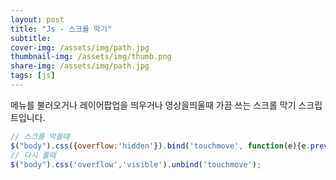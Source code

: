 ```yaml
---
layout: post
title: "Js - 스크롤 막기"
subtitle: 
cover-img: /assets/img/path.jpg
thumbnail-img: /assets/img/thumb.png
share-img: /assets/img/path.jpg
tags: [js]
---
```

메뉴를 불러오거나 레이어팝업을 띄우거나 영상을띄울때 가끔 쓰는 스크롤 막기 스크립트입니다.
<!--more-->

```js
// 스크롤 막을때
$("body").css({overflow:'hidden'}).bind('touchmove', function(e){e.preventDefault()});
// 다시 풀때
$("body").css('overflow','visible').unbind('touchmove');
```
